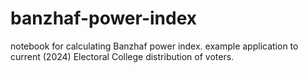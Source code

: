 # banzhaf-power-index

notebook for calculating Banzhaf power index. example application to current (2024) Electoral College distribution of voters.
